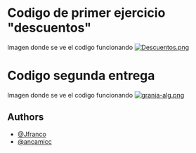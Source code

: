 # Codigo de primer ejercicio "descuentos"

Imagen donde se ve el codigo funcionando
[![Descuentos.png](https://i.postimg.cc/dVcw9xcZ/Descuentos.png)](https://postimg.cc/nC2yFTzn)

# Codigo segunda entrega

Imagen donde se ve el codigo funcionando
[![granja-alg.png](https://i.postimg.cc/Z5Qgc9d7/granja-alg.png)](https://postimg.cc/WdMXp1Sg)
## Authors

- [@Jfranco](https://github.com/Jofra-prog)
- [@ancamicc](https://github.com/ancamicc)


